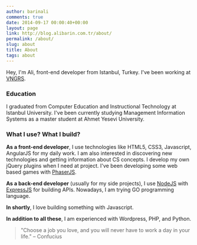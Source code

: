 ```yaml
---
author: barinali
comments: true
date: 2014-09-17 00:00:40+00:00
layout: page
link: http://blog.alibarin.com.tr/about/
permalink: /about/
slug: about
title: About
tags: about
---
```


Hey, I'm Ali, front-end developer from Istanbul, Turkey. I've been working at [VNGRS](http://vngrs.com).

### Education

I graduated from Computer Education and Instructional Technology at Istanbul University. I've been currently studying Management Information Systems as a master student at Ahmet Yesevi University.

### What I use? What I build?

__As a front-end developer__, I use technologies like HTML5, CSS3, Javascript, AngularJS for my daily work. I am also interested in discovering new technologies and getting information about CS concepts. I develop my own jQuery plugins when I need at project. I've been developing some web based games with [PhaserJS](https://github.com/photonstorm/phaser).

__As a back-end developer__ (usually for my side projects), I use [NodeJS](https://github.com/nodejs/node) with [ExpressJS](https://github.com/expressjs/express) for building APIs. Nowadays, I am trying GO programming language.

__In shortly__, I love building something with Javascript.

__In addition to all these__, I am experienced with Wordpress, PHP, and Python.

> "Choose a job you love, and you will never have to work a day in your life." – Confucius
